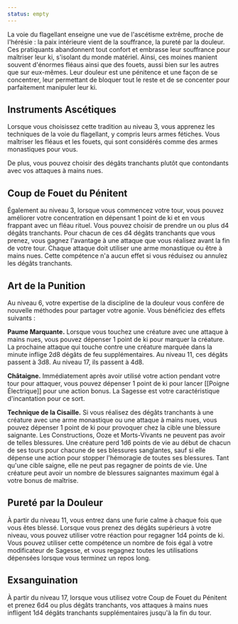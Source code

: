 ```yaml
---
status: empty
---
```

La voie du flagellant enseigne une vue de l'ascétisme extrême, proche de l'hérésie : la paix intérieure vient de la souffrance, la pureté par la douleur. Ces pratiquants abandonnent tout confort et embrasse leur souffrance pour maîtriser leur ki, s'isolant du monde matériel. Ainsi, ces moines manient souvent d'énormes fléaus ainsi que des fouets, aussi bien sur les autres que sur eux-mêmes. Leur douleur est une pénitence et une façon de se concentrer, leur permettant de bloquer tout le reste et de se concenter pour parfaitement manipuler leur ki.

## Instruments Ascétiques

Lorsque vous choisissez cette tradition au niveau 3, vous apprenez les techniques de la voie du flagellant, y compris leurs armes fétiches. Vous maîtriser les fléaus et les fouets, qui sont considérés comme des armes monastiques pour vous.

De plus, vous pouvez choisir des dégâts tranchants plutôt que contondants avec vos attaques à mains nues.

## Coup de Fouet du Pénitent

Également au niveau 3, lorsque vous commencez votre tour, vous pouvez améliorer votre concentration en dépensant 1 point de ki et en vous frappant avec un fléau rituel. Vous pouvez choisir de prendre un ou plus d4 dégâts tranchants. Pour chacun de ces d4 dégâts tranchants que vous prenez, vous gagnez l'avantage à une attaque que vous réalisez avant la fin de votre tour. Chaque attaque doit utiliser une arme monastique ou être à mains nues. Cette compétence n'a aucun effet si vous réduisez ou annulez les dégâts tranchants.

## Art de la Punition

Au niveau 6, votre expertise de la discipline de la douleur vous confère de nouvelle méthodes pour partager votre agonie. Vous bénéficiez des effets suivants : 

**Paume Marquante.** Lorsque vous touchez une créature avec une attaque à mains nues, vous pouvez dépenser 1 point de ki pour marquer la créature. La prochaine attaque qui touche contre une créature marquée dans la minute inflige 2d8 dégâts de feu supplémentaires. Au niveau 11, ces dégâts passent à 3d8. Au niveau 17, ils passent à 4d8.

**Châtaigne.** Immédiatement après avoir utilisé votre action pendant votre tour pour attaquer, vous pouvez dépenser 1 point de ki pour lancer [[Poigne Électrique]] pour une action bonus. La Sagesse est votre caractéristique d'incantation pour ce sort.

**Technique de la Cisaille.** Si vous réalisez des dégâts tranchants à une créature avec une arme monastique ou une attaque à mains nues, vous pouvez dépenser 1 point de ki pour provoquer chez la cible une blessure saignante. Les Constructions, Ooze et Morts-Vivants ne peuvent pas avoir de telles blessures. Une créature perd 1d6 points de vie au début de chacun de ses tours pour chacune de ses blessures sanglantes, sauf si elle dépense une action pour stopper l'hémoragie de toutes ses blessures. Tant qu'une cible saigne, elle ne peut pas regagner de points de vie. Une créature peut avoir un nombre de blessures saignantes maximum égal à votre bonus de maîtrise.

## Pureté par la Douleur

À partir du niveau 11, vous entrez dans une furie calme à chaque fois que vous êtes blessé. Lorsque vous prenez des dégâts supérieurs à votre niveau, vous pouvez utiliser votre réaction pour regagner 1d4 points de ki. Vous pouvez utiliser cette compétence un nombre de fois égal à votre modificateur de Sagesse, et vous regagnez toutes les utilisations dépensées lorsque vous terminez un repos long.

## Exsanguination

À partir du niveau 17, lorsque vous utilisez votre Coup de Fouet du Pénitent et prenez 6d4 ou plus dégâts tranchants, vos attaques à mains nues infligent 1d4 dégâts tranchants supplémentaires jusqu'à la fin du tour.

